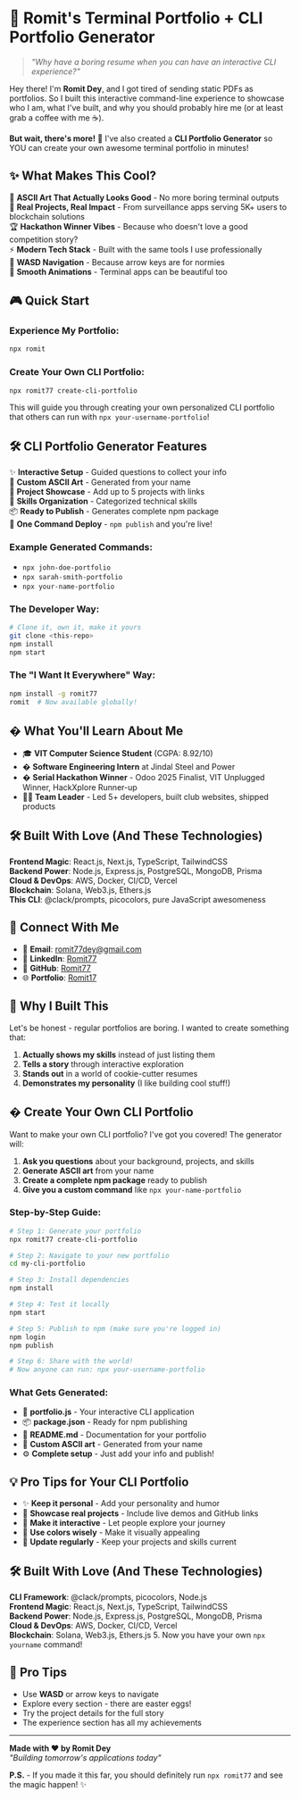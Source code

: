# 🚀 Romit's Terminal Portfolio + CLI Portfolio Generator

> _"Why have a boring resume when you can have an interactive CLI experience?"_

Hey there! I'm **Romit Dey**, and I got tired of sending static PDFs as portfolios. So I built this interactive command-line experience to showcase who I am, what I've built, and why you should probably hire me (or at least grab a coffee with me ☕).

**But wait, there's more!** 🎉 I've also created a **CLI Portfolio Generator** so YOU can create your own awesome terminal portfolio in minutes!

## ✨ What Makes This Cool?

🎨 **ASCII Art That Actually Looks Good** - No more boring terminal outputs  
🚀 **Real Projects, Real Impact** - From surveillance apps serving 5K+ users to blockchain solutions  
🏆 **Hackathon Winner Vibes** - Because who doesn't love a good competition story?  
⚡ **Modern Tech Stack** - Built with the same tools I use professionally  
🎯 **WASD Navigation** - Because arrow keys are for normies  
💫 **Smooth Animations** - Terminal apps can be beautiful too

## 🎮 Quick Start

### Experience My Portfolio:

```bash
npx romit
```

### Create Your Own CLI Portfolio:

```bash
npx romit77 create-cli-portfolio
```

This will guide you through creating your own personalized CLI portfolio that others can run with `npx your-username-portfolio`!

## 🛠️ CLI Portfolio Generator Features

✨ **Interactive Setup** - Guided questions to collect your info  
🎨 **Custom ASCII Art** - Generated from your name  
📁 **Project Showcase** - Add up to 5 projects with links  
💼 **Skills Organization** - Categorized technical skills  
📦 **Ready to Publish** - Generates complete npm package  
🚀 **One Command Deploy** - `npm publish` and you're live!

### Example Generated Commands:

- `npx john-doe-portfolio`
- `npx sarah-smith-portfolio`
- `npx your-name-portfolio`

### The Developer Way:

```bash
# Clone it, own it, make it yours
git clone <this-repo>
npm install
npm start
```

### The "I Want It Everywhere" Way:

```bash
npm install -g romit77
romit  # Now available globally!
```

## � What You'll Learn About Me

- 🎓 **VIT Computer Science Student** (CGPA: 8.92/10)
- � **Software Engineering Intern** at Jindal Steel and Power
- � **Serial Hackathon Winner** - Odoo 2025 Finalist, VIT Unplugged Winner, HackXplore Runner-up
- 👨‍💻 **Team Leader** - Led 5+ developers, built club websites, shipped products

## 🛠️ Built With Love (And These Technologies)

**Frontend Magic**: React.js, Next.js, TypeScript, TailwindCSS  
**Backend Power**: Node.js, Express.js, PostgreSQL, MongoDB, Prisma  
**Cloud & DevOps**: AWS, Docker, CI/CD, Vercel  
**Blockchain**: Solana, Web3.js, Ethers.js  
**This CLI**: @clack/prompts, picocolors, pure JavaScript awesomeness

## 📱 Connect With Me

- 📧 **Email**: romit77dey@gmail.com
- 💼 **LinkedIn**: [Romit77](https://www.linkedin.com/in/romit77/)
- 🐙 **GitHub**: [Romit77](https://github.com/Romit77)
- 🌐 **Portfolio**: [Romit17](https://bento.me/romit17)

## 🤔 Why I Built This

Let's be honest - regular portfolios are boring. I wanted to create something that:

1. **Actually shows my skills** instead of just listing them
2. **Tells a story** through interactive exploration
3. **Stands out** in a world of cookie-cutter resumes
4. **Demonstrates my personality** (I like building cool stuff!)

## � Create Your Own CLI Portfolio

Want to make your own CLI portfolio? I've got you covered! The generator will:

1. **Ask you questions** about your background, projects, and skills
2. **Generate ASCII art** from your name
3. **Create a complete npm package** ready to publish
4. **Give you a custom command** like `npx your-name-portfolio`

### Step-by-Step Guide:

```bash
# Step 1: Generate your portfolio
npx romit77 create-cli-portfolio

# Step 2: Navigate to your new portfolio
cd my-cli-portfolio

# Step 3: Install dependencies
npm install

# Step 4: Test it locally
npm start

# Step 5: Publish to npm (make sure you're logged in)
npm login
npm publish

# Step 6: Share with the world!
# Now anyone can run: npx your-username-portfolio
```

### What Gets Generated:

- 📄 **portfolio.js** - Your interactive CLI application
- 📦 **package.json** - Ready for npm publishing
- 📖 **README.md** - Documentation for your portfolio
- 🎨 **Custom ASCII art** - Generated from your name
- ⚙️ **Complete setup** - Just add your info and publish!

## 💡 Pro Tips for Your CLI Portfolio

- ✨ **Keep it personal** - Add your personality and humor
- 🚀 **Showcase real projects** - Include live demos and GitHub links
- 📱 **Make it interactive** - Let people explore your journey
- 🎨 **Use colors wisely** - Make it visually appealing
- 📝 **Update regularly** - Keep your projects and skills current

## 🛠️ Built With Love (And These Technologies)

**CLI Framework**: @clack/prompts, picocolors, Node.js  
**Frontend Magic**: React.js, Next.js, TypeScript, TailwindCSS  
**Backend Power**: Node.js, Express.js, PostgreSQL, MongoDB, Prisma  
**Cloud & DevOps**: AWS, Docker, CI/CD, Vercel  
**Blockchain**: Solana, Web3.js, Ethers.js 5. Now you have your own `npx yourname` command!

## 🚀 Pro Tips

- Use **WASD** or arrow keys to navigate
- Explore every section - there are easter eggs!
- Try the project details for the full story
- The experience section has all my achievements

---

**Made with ❤️ by Romit Dey**  
_"Building tomorrow's applications today"_

**P.S.** - If you made it this far, you should definitely run `npx romit77` and see the magic happen! ✨

